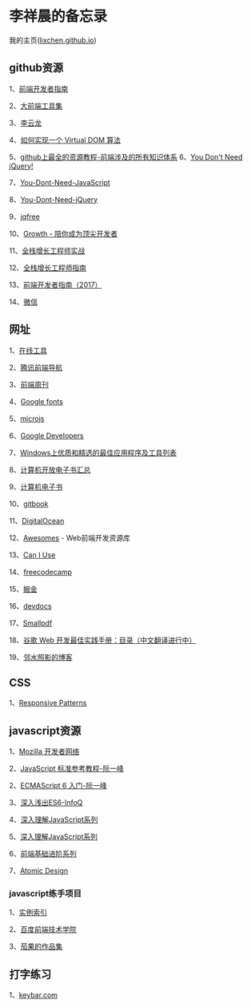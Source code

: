 # 李祥晨的备忘录 

我的主页([lixchen.github.io](https://lixchen.github.io/))

## github资源

1、[前端开发者指南](https://github.com/xitu/front-end-handbook-2017)

2、[大前端工具集](https://github.com/nieweidong/fetool)

3、[李云龙](https://github.com/fouber/blog)

4、[如何实现一个 Virtual DOM 算法](https://github.com/livoras/blog/issues/13)

5、[github上最全的资源教程-前端涉及的所有知识体系](http://www.cnblogs.com/HanBlogs/p/5931814.html)
6、[You Don't Need jQuery!](https://blog.garstasio.com/you-dont-need-jquery/)

7、[You-Dont-Need-JavaScript](https://github.com/you-dont-need/You-Dont-Need-JavaScript)

8、[You-Dont-Need-jQuery](https://github.com/oneuijs/You-Dont-Need-jQuery/blob/master/README.zh-CN.md)

9、[jqfree](https://github.com/everlose/jqfree)

10、[Growth - 陪你成为顶尖开发者](https://github.com/phodal/growth)

11、[全栈增长工程师实战](https://github.com/phodal/growth-in-action)

12、[全栈增长工程师指南](https://github.com/phodal/growth-ebook)

13、[前端开发者指南（2017）](https://github.com/xitu/front-end-handbook-2017/blob/zh-Hans/README.md)

14、[微信](https://github.com/weixin)



## 网址

1、[在线工具](http://tool.lu/)

2、[腾讯前端导航](www.alloyteam.com/nav/)

3、[前端周刊](http://www.feweekly.com/issues)

4、[Google fonts](https://fonts.google.com/)

5、[microjs](http://microjs.com/?utm_source=caibaojian.com#)

6、[Google Developers](https://developers.google.cn/)

7、[Windows上优质和精选的最佳应用程序及工具列表](https://github.com/Awesome-Windows/Awesome/blob/master/README-cn.md)

8、[计算机开放电子书汇总](https://github.com/it-ebooks/it-ebooks-archive)

9、[计算机电子书](http://it-ebooks.flygon.net/)

10、[gitbook](https://www.gitbook.com/explore?lang=zh)

11、[DigitalOcean](https://cloud.digitalocean.com)

12、[Awesomes](https://www.awesomes.cn/) - Web前端开发资源库

13、[Can I Use](http://caniuse.com/)

14、[freecodecamp](https://www.freecodecamp.cn/)

15、[掘金](https://juejin.im/)

16、[devdocs](http://devdocs.io/)

17、[Smallpdf](https://smallpdf.com/)

18、[谷歌 Web 开发最佳实践手册：目录（中文翻译进行中）](http://blog.jobbole.com/45574/)

19、[邻水照影的博客](http://haoqiao.me/index.html)


## CSS
1、[Responsive Patterns](http://bradfrost.github.io/this-is-responsive/patterns.html)

## javascript资源

1、[Mozilla 开发者网络](https://developer.mozilla.org/zh-CN/)

2、[JavaScript 标准参考教程-阮一峰](http://javascript.ruanyifeng.com/)

2、[ECMAScript 6 入门-阮一峰](http://es6.ruanyifeng.com/)

3、[深入浅出ES6-InfoQ](http://www.infoq.com/cn/ES6-In-Depth/articles/)

4、[深入理解JavaScript系列](http://www.cnblogs.com/TomXu/archive/2011/12/15/2288411.html)

5、[深入理解JavaScript系列](https://www.kancloud.cn/kancloud/deep-understand-javascript/43686)

6、[前端基础进阶系列](http://www.jianshu.com/p/cd3fee40ef59)

7、[Atomic Design](http://atomicdesign.bradfrost.com/table-of-contents/)

### javascript练手项目

1、[实例索引](http://www.fgm.cc/learn/)

2、[百度前端技术学院](http://ife.baidu.com/)

3、[茄果的作品集](https://github.com/qieguo2016/demos)

## 打字练习

1、[keybar.com](http://www.keybr.com/practice)
